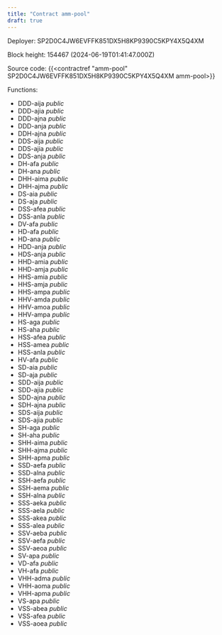 ```yaml
---
title: "Contract amm-pool"
draft: true
---
```

Deployer: SP2D0C4JW6EVFFK851DX5H8KP9390C5KPY4X5Q4XM


 



Block height: 154467 (2024-06-19T01:41:47.000Z)

Source code: {{<contractref "amm-pool" SP2D0C4JW6EVFFK851DX5H8KP9390C5KPY4X5Q4XM amm-pool>}}

Functions:

* DDD-aija _public_
* DDD-ajia _public_
* DDD-ajna _public_
* DDD-anja _public_
* DDH-ajna _public_
* DDS-aija _public_
* DDS-ajia _public_
* DDS-anja _public_
* DH-afa _public_
* DH-ana _public_
* DHH-aima _public_
* DHH-ajma _public_
* DS-aia _public_
* DS-aja _public_
* DSS-afea _public_
* DSS-anla _public_
* DV-afa _public_
* HD-afa _public_
* HD-ana _public_
* HDD-anja _public_
* HDS-anja _public_
* HHD-amia _public_
* HHD-amja _public_
* HHS-amia _public_
* HHS-amja _public_
* HHS-ampa _public_
* HHV-amda _public_
* HHV-amoa _public_
* HHV-ampa _public_
* HS-aga _public_
* HS-aha _public_
* HSS-afea _public_
* HSS-amea _public_
* HSS-anla _public_
* HV-afa _public_
* SD-aia _public_
* SD-aja _public_
* SDD-aija _public_
* SDD-ajia _public_
* SDD-ajna _public_
* SDH-ajna _public_
* SDS-aija _public_
* SDS-ajia _public_
* SH-aga _public_
* SH-aha _public_
* SHH-aima _public_
* SHH-ajma _public_
* SHH-apma _public_
* SSD-aefa _public_
* SSD-alna _public_
* SSH-aefa _public_
* SSH-aema _public_
* SSH-alna _public_
* SSS-aeka _public_
* SSS-aela _public_
* SSS-akea _public_
* SSS-alea _public_
* SSV-aeba _public_
* SSV-aefa _public_
* SSV-aeoa _public_
* SV-apa _public_
* VD-afa _public_
* VH-afa _public_
* VHH-adma _public_
* VHH-aoma _public_
* VHH-apma _public_
* VS-apa _public_
* VSS-abea _public_
* VSS-afea _public_
* VSS-aoea _public_
